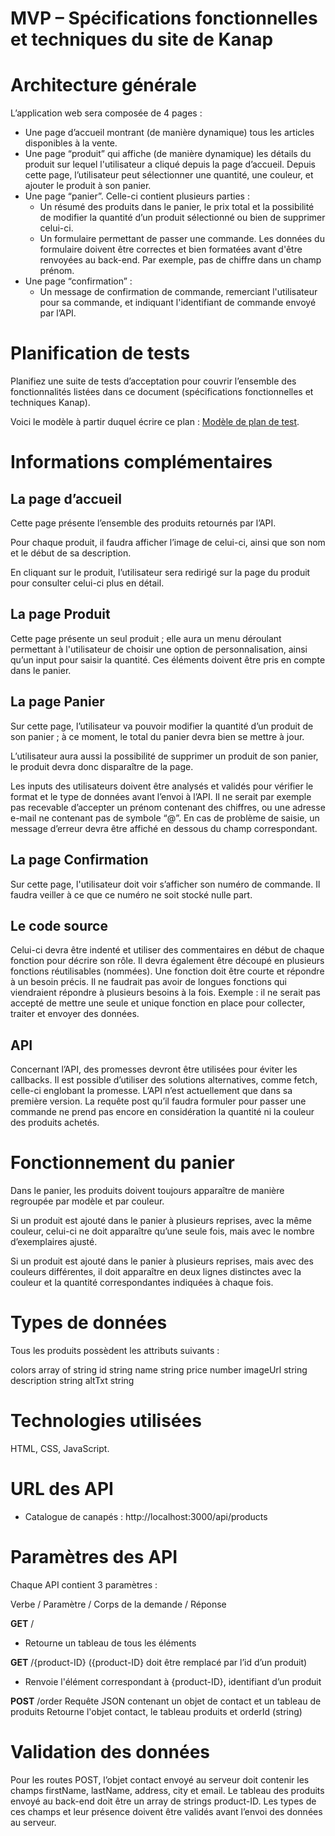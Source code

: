 ﻿# MVP – Spécifications fonctionnelles et techniques du site de Kanap

# Architecture générale

L’application web sera composée de 4 pages :

- Une page d’accueil montrant (de manière dynamique) tous les articles disponibles à la vente.
- Une page “produit” qui affiche (de manière dynamique) les détails du produit sur lequel l'utilisateur a cliqué depuis la page d’accueil. Depuis cette page, l’utilisateur peut sélectionner une quantité, une couleur, et ajouter le produit à son panier.
- Une page “panier”. Celle-ci contient plusieurs parties :
  - Un résumé des produits dans le panier, le prix total et la possibilité de modifier la quantité d’un produit sélectionné ou bien de supprimer celui-ci.
  - Un formulaire permettant de passer une commande. Les données du formulaire doivent être correctes et bien formatées avant d'être renvoyées au back-end. Par exemple, pas de chiffre dans un champ prénom.
- Une page “confirmation” :
  - Un message de confirmation de commande, remerciant l'utilisateur pour sa commande, et indiquant l'identifiant de commande envoyé par l’API.

# Planification de tests

Planifiez une suite de tests d’acceptation pour couvrir l’ensemble des fonctionnalités listées dans ce document (spécifications fonctionnelles et techniques Kanap).

Voici le modèle à partir duquel écrire ce plan : [Modèle de plan de test](https://s3.eu-west-1.amazonaws.com/course.oc-static.com/projects/DWJ_FR_P5/DW+P5+-+Modele+plan+tests+acceptation.xlsx).

# Informations complémentaires

## La page d’accueil

Cette page présente l’ensemble des produits retournés par l’API.

Pour chaque produit, il faudra afficher l’image de celui-ci, ainsi que son nom et le début de sa description.

En cliquant sur le produit, l’utilisateur sera redirigé sur la page du produit pour consulter celui-ci plus en détail.

## La page Produit

Cette page présente un seul produit ; elle aura un menu déroulant permettant à l'utilisateur de choisir une option de personnalisation, ainsi qu’un input pour saisir la quantité. Ces éléments doivent être pris en compte dans le panier.

## La page Panier

Sur cette page, l’utilisateur va pouvoir modifier la quantité d’un produit de son panier ; à ce moment, le total du panier devra bien se mettre à jour.

L’utilisateur aura aussi la possibilité de supprimer un produit de son panier, le produit devra donc disparaître de la page.

Les inputs des utilisateurs doivent être analysés et validés pour vérifier le format et le type de données avant l’envoi à l’API. Il ne serait par exemple pas recevable d’accepter un prénom contenant des chiffres, ou une adresse e-mail ne contenant pas de symbole “@”. En cas de problème de saisie, un message d’erreur devra être affiché en dessous du champ correspondant.

## La page Confirmation

Sur cette page, l'utilisateur doit voir s’afficher son numéro de commande. Il faudra veiller à ce que ce numéro ne soit stocké nulle part.

## Le code source

Celui-ci devra être indenté et utiliser des commentaires en début de chaque fonction pour décrire son rôle. Il devra également être découpé en plusieurs fonctions réutilisables (nommées). Une fonction doit être courte et répondre à un besoin précis. Il ne faudrait pas avoir de longues fonctions qui viendraient répondre à plusieurs besoins à la fois. Exemple : il ne serait pas accepté de mettre une seule et unique fonction en place pour collecter, traiter et envoyer des données.

## API

Concernant l’API, des promesses devront être utilisées pour éviter les callbacks. Il est possible d’utiliser des solutions alternatives, comme fetch, celle-ci englobant la promesse. L’API n’est actuellement que dans sa première version. La requête post qu’il faudra formuler pour passer une commande ne prend pas encore en considération la quantité ni la couleur des produits achetés.

# Fonctionnement du panier

Dans le panier, les produits doivent toujours apparaître de manière regroupée par modèle et par couleur.

Si un produit est ajouté dans le panier à plusieurs reprises, avec la même couleur, celui-ci ne doit apparaître qu’une seule fois, mais avec le nombre d’exemplaires ajusté.

Si un produit est ajouté dans le panier à plusieurs reprises, mais avec des couleurs différentes, il doit apparaître en deux lignes distinctes avec la couleur et la quantité correspondantes indiquées à chaque fois.

# Types de données

Tous les produits possèdent les attributs suivants :

colors array of string
id string
name string
price number
imageUrl string
description string
altTxt string

# Technologies utilisées

HTML, CSS, JavaScript.

# URL des API

- Catalogue de canapés : http://localhost:3000/api/products

# Paramètres des API

Chaque API contient 3 paramètres :

Verbe / Paramètre / Corps de la demande / Réponse

**GET**
/

- Retourne un tableau de tous les éléments

**GET**
/{product-ID} ({product-ID} doit être remplacé par l’id d’un produit)

- Renvoie l'élément correspondant à {product-ID}, identifiant d’un produit

**POST**
/order
Requête JSON contenant un objet de contact et un tableau de produits
Retourne l'objet contact, le tableau produits et orderId (string)

# Validation des données

Pour les routes POST, l’objet contact envoyé au serveur doit contenir les champs firstName, lastName, address, city et email. Le tableau des produits envoyé au back-end doit être un array de strings product-ID. Les types de ces champs et leur présence doivent être validés avant l’envoi des données au serveur.
